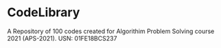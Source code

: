 # CodeLibrary

A Repository of 100 codes created for Algorithim Problem Solving course 2021 (APS-2021). 
USN: 01FE18BCS237
